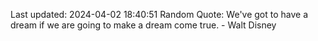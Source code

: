Last updated: 2024-04-02 18:40:51
Random Quote: We've got to have a dream if we are going to make a dream come true. - Walt Disney